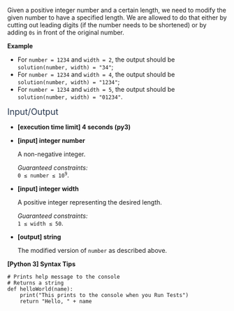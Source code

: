 <p>Given a positive integer number and a certain length, we need to modify the given number to have a specified length. We are allowed to do that either by cutting out leading digits (if the number needs to be shortened) or by adding <code>0s</code> in front of the original number.</p>
<p><strong>Example</strong></p>
<ul>
<li>For <code>number = 1234</code> and <code>width = 2</code>, the output should be<br />
<code>solution(number, width) = "34"</code>;</li>
<li>For <code>number = 1234</code> and <code>width = 4</code>, the output should be<br />
<code>solution(number, width) = "1234"</code>;</li>
<li>For <code>number = 1234</code> and <code>width = 5</code>, the output should be<br />
<code>solution(number, width) = "01234"</code>.</li>
</ul>
<p><span class="markdown--header" style="color:#2b3b52;font-size:1.4em">Input/Output</span></p>
<ul>
<li>
<p><strong>[execution time limit] 4 seconds (py3)</strong></p>
</li>
<li>
<p><strong>[input] integer number</strong></p>
<p>A non-negative integer.</p>
<p><em>Guaranteed constraints:</em><br />
<code>0 ≤ number ≤ 10<sup>9</sup></code>.</p>
</li>
<li>
<p><strong>[input] integer width</strong></p>
<p>A positive integer representing the desired length.</p>
<p><em>Guaranteed constraints:</em><br />
<code>1 ≤ width ≤ 50</code>.</p>
</li>
<li>
<p><strong>[output] string</strong></p>
<p>The modified version of <code>number</code> as described above.</p>
</li>
</ul>
<p><strong>[Python 3] Syntax Tips</strong></p>
<pre><code class="language-python"><span class="hljs-comment"># Prints help message to the console</span>
<span class="hljs-comment"># Returns a string</span>
<span class="hljs-keyword">def</span> <span class="hljs-title function_">helloWorld</span>(<span class="hljs-params">name</span>):
    <span class="hljs-built_in">print</span>(<span class="hljs-string">"This prints to the console when you Run Tests"</span>)
    <span class="hljs-keyword">return</span> <span class="hljs-string">"Hello, "</span> + name

</code></pre>
